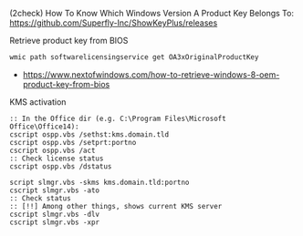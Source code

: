 (2check) How To Know Which Windows Version A Product Key Belongs To: https://github.com/Superfly-Inc/ShowKeyPlus/releases

Retrieve product key from BIOS
```powershell
wmic path softwarelicensingservice get OA3xOriginalProductKey
```
* https://www.nextofwindows.com/how-to-retrieve-windows-8-oem-product-key-from-bios

KMS activation

```batch
:: In the Office dir (e.g. C:\Program Files\Microsoft Office\Office14):
cscript ospp.vbs /sethst:kms.domain.tld
cscript ospp.vbs /setprt:portno
cscript ospp.vbs /act
:: Check license status
cscript ospp.vbs /dstatus

script slmgr.vbs -skms kms.domain.tld:portno
cscript slmgr.vbs -ato
:: Check status
:: [!!] Among other things, shows current KMS server
cscript slmgr.vbs -dlv
cscript slmgr.vbs -xpr
```

